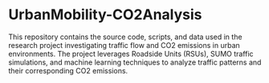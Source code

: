 # UrbanMobility-CO2Analysis
This repository contains the source code, scripts, and data used in the research project investigating traffic flow and CO2 emissions in urban environments. The project leverages Roadside Units (RSUs), SUMO traffic simulations, and machine learning techniques to analyze traffic patterns and their corresponding CO2 emissions.
